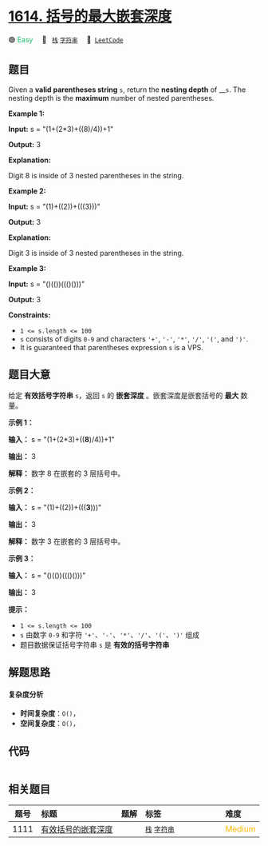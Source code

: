 # [1614. 括号的最大嵌套深度](https://leetcode.com/problems/maximum-nesting-depth-of-the-parentheses)

🟢 <font color=#15bd66>Easy</font>&emsp; 🔖&ensp; [`栈`](/tag/stack.md) [`字符串`](/tag/string.md)&emsp; 🔗&ensp;[`LeetCode`](https://leetcode.com/problems/maximum-nesting-depth-of-the-parentheses)

## 题目

Given a **valid parentheses string** `s`, return the **nesting depth** of
__`s`. The nesting depth is the **maximum** number of nested parentheses.



**Example 1:**

**Input:** s = "(1+(2*3)+((8)/4))+1"

**Output:** 3

**Explanation:**

Digit 8 is inside of 3 nested parentheses in the string.

**Example 2:**

**Input:** s = "(1)+((2))+(((3)))"

**Output:** 3

**Explanation:**

Digit 3 is inside of 3 nested parentheses in the string.

**Example 3:**

**Input:** s = "()(())((()()))"

**Output:** 3



**Constraints:**

  * `1 <= s.length <= 100`
  * `s` consists of digits `0-9` and characters `'+'`, `'-'`, `'*'`, `'/'`, `'('`, and `')'`.
  * It is guaranteed that parentheses expression `s` is a VPS.


## 题目大意

给定 **有效括号字符串** `s`，返回 `s` 的 **嵌套深度** 。嵌套深度是嵌套括号的 **最大** 数量。



**示例 1：**

**输入：** s = "(1+(2*3)+((**8**)/4))+1"

**输出：** 3

**解释：** 数字 8 在嵌套的 3 层括号中。

**示例 2：**

**输入：** s = "(1)+((2))+(((**3**)))"

**输出：** 3

**解释：** 数字 3 在嵌套的 3 层括号中。

**示例 3：**

**输入：** s = "()(())((()()))"

**输出：** 3



**提示：**

  * `1 <= s.length <= 100`
  * `s` 由数字 `0-9` 和字符 `'+'`、`'-'`、`'*'`、`'/'`、`'('`、`')'` 组成
  * 题目数据保证括号字符串 `s` 是 **有效的括号字符串**


## 解题思路

#### 复杂度分析

- **时间复杂度**：`O()`，
- **空间复杂度**：`O()`，

## 代码

```javascript

```

## 相关题目

<!-- prettier-ignore -->
| 题号 | 标题 | 题解 | 标签 | 难度 |
| :------: | :------ | :------: | :------ | :------ |
| 1111 | [有效括号的嵌套深度](https://leetcode.com/problems/maximum-nesting-depth-of-two-valid-parentheses-strings) |  |  [`栈`](/tag/stack.md) [`字符串`](/tag/string.md) | <font color=#ffb800>Medium</font> |

<style>
.blue {
    background-color: #096dd9;
    padding: 0.25rem 0.5rem;
    margin: 0;
    font-size: 0.85em;
    border-radius: 3px;
    color: white;
    font-weight: 500;
}
table th:first-of-type { width: 10%; }
table th:nth-of-type(2) { width: 35%; }
table th:nth-of-type(3) { width: 10%; }
table th:nth-of-type(4) { width: 35%; }
table th:nth-of-type(5) { width: 10%; }
</style>

